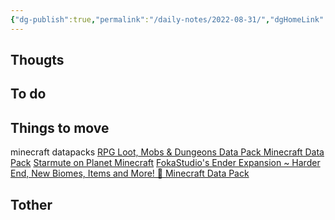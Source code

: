 ```yaml
---
{"dg-publish":true,"permalink":"/daily-notes/2022-08-31/","dgHomeLink":true,"dgPassFrontmatter":false,"dgShowBacklinks":true,"dgShowLocalGraph":true,"dgShowInlineTitle":true}
---
```


## Thougts



## To do



## Things to move

minecraft datapacks
[RPG Loot, Mobs & Dungeons Data Pack Minecraft Data Pack](https://www.planetminecraft.com/data-pack/rpg-loot-data-pack/)
[Starmute on Planet Minecraft](https://www.planetminecraft.com/member/starmute/)
[FokaStudio's Ender Expansion ~ Harder End, New Biomes, Items and More! 🌌 Minecraft Data Pack](https://www.planetminecraft.com/data-pack/fokastudio-s-ender-expansion)


## Tother



